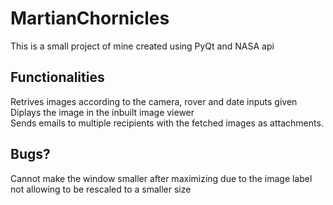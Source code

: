 # MartianChornicles

This is a small project of mine created using PyQt and NASA api

## Functionalities

Retrives images according to the camera, rover and date inputs given <br>
Diplays the image in the inbuilt image viewer<br>
Sends emails to multiple recipients with the fetched images as attachments.

## Bugs?

Cannot make the window smaller after maximizing due to the image label not allowing to be rescaled to a smaller size

